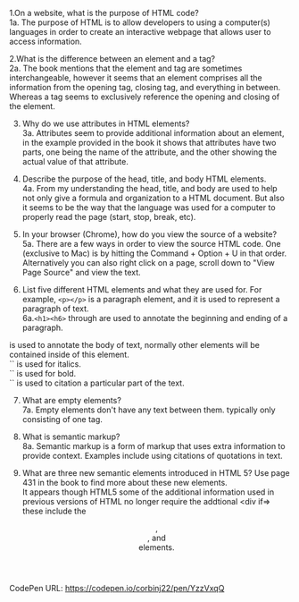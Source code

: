 1.On a website, what is the purpose of HTML code? <br />
  1a. The purpose of HTML is to allow developers to using a computer(s) languages in order to create an interactive webpage that allows user to access information.

2.What is the difference between an element and a tag? <br />
  2a. The book mentions that the element and tag are sometimes interchangeable, however it seems that an element comprises all the information from the opening tag, closing tag, and everything in between. Whereas a tag seems to exclusively reference the opening and closing of the element.

3.  Why do we use attributes in HTML elements? <br />
  3a. Attributes seem to provide additional information about an element, in the example provided in the book it shows that attributes have two parts, one being the name of the attribute, and the other showing the actual value of that attribute.

4.  Describe the purpose of the head, title, and body HTML elements. <br />
  4a. From my understanding the head, title, and body are used to help not only give a formula and organization to a HTML document. But also it seems to be the way that the language was used for a computer to properly read the page (start, stop, break, etc).

5.  In your browser (Chrome), how do you view the source of a website? <br />
  5a. There are a few ways in order to view the source HTML code. One (exclusive to Mac) is by hitting the Command + Option + U in that order. Alternatively you can also right click on a page, scroll down to "View Page Source" and view the text.

6.  List five different HTML elements and what they are used for. For example, `<p></p>` is a paragraph element, and it is used to represent a paragraph of text. <br />
6a.`<h1><h6>` through are used to annotate the beginning and ending of a paragraph. <br />
<body></body> is used to annotate the body of text, normally other elements will be contained inside of this element. <br />
`<i></i>` is used for italics. <br />
`<b></b>` is used for bold. <br />
`<cite></cite>` is used to citation a particular part of the text. <br />

7.  What are empty elements? <br />
7a. Empty elements don't have any text between them. typically only consisting of one tag.

8.  What is semantic markup? <br />
8a. Semantic markup is a form of markup that uses extra information to provide context. Examples include using citations of quotations in text.

9.  What are three new semantic elements introduced in HTML 5? Use page 431 in the book to find more about these new elements. <br />
It appears though HTML5 some of the additional information used in previous versions of HTML no longer require the addtional <div if=> these include the <header>, <nav>, and <article> elements.


CodePen URL:
https://codepen.io/corbinj22/pen/YzzVxqQ
